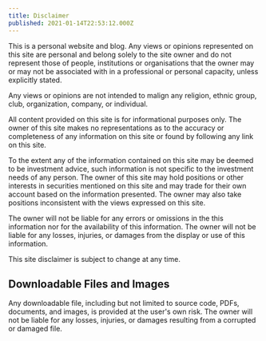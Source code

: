 ```yaml
---
title: Disclaimer
published: 2021-01-14T22:53:12.000Z
---
```


This is a personal website and blog. Any views or opinions represented on this site are personal and belong solely to
the site owner and do not represent those of people, institutions or organisations that the owner may or may not be
associated with in a professional or personal capacity, unless explicitly stated.

Any views or opinions are not intended to malign any religion, ethnic group, club, organization, company, or individual.

All content provided on this site is for informational purposes only. The owner of this site makes no representations as
to the accuracy or completeness of any information on this site or found by following any link on this site.

To the extent any of the information contained on this site may be deemed to be investment advice, such information is
not specific to the investment needs of any person. The owner of this site may hold positions or other interests in
securities mentioned on this site and may trade for their own account based on the information presented. The owner may
also take positions inconsistent with the views expressed on this site.

The owner will not be liable for any errors or omissions in the this information nor for the availability of this
information. The owner will not be liable for any losses, injuries, or damages from the display or use of this
information.

This site disclaimer is subject to change at any time.

## Downloadable Files and Images

Any downloadable file, including but not limited to source code, PDFs, documents, and images, is provided at the user's
own risk. The owner will not be liable for any losses, injuries, or damages resulting from a corrupted or damaged file.
